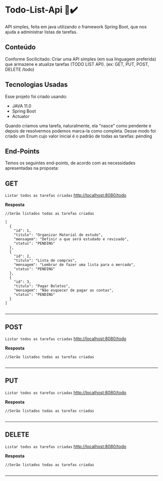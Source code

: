 # Todo-List-Api 📝✔️
API simples, feita em java utilizando o framework Spring Boot, que nos ajuda a administrar listas de tarefas.

## Conteúdo
Conforme Socilicitado:
Criar uma API simples (em sua linguagem preferida) que armazene e atualize tarefas (TODO LIST API). (ex: GET,
PUT, POST, DELETE /todo)
	
## Tecnologias Usadas
Esse projeto foi criado usando:
* JAVA 11.0
* Spring Boot
* Actuator
	

Quando criamos uma tarefa, naturalmente, ela "nasce" como pendente e depois de resolvermos podemos marca-la como completa.
Desse modo foi criado um Enum cujo valor inicial é o padrão de todas as tarefas: pending

## End-Points
Temos os seguintes end-points, de acordo com as necessidades apresentadas na proposta:

## GET
`Listar todos as tarefas criadas` [http://localhost:8080/todo](#get-1billingretrieve-billing-datajson) <br/>

**Resposta**

```
//Serão listados todas as tarefas criadas

[
  {
    "id": 1,
    "titulo": "Organizar Material de estudo",
    "mensagem": "Definir o que será estudado e revisado",
    "status": "PENDING"
  },
  {
    "id": 2,
    "titulo": "Lista de compras",
    "mensagem": "Lembrar de fazer uma lista para o mercado",
    "status": "PENDING"
  },
  {
    "id": 3,
    "titulo": "Pagar Boletos",
    "mensagem": "Não esquecer de pagar as contas",
    "status": "PENDING"
  }
]


```
___

## POST
`Listar todos as tarefas criadas` [http://localhost:8080/todo](#get-1billingretrieve-billing-datajson) <br/>

**Resposta**

```
//Serão listados todas as tarefas criadas


```
___

## PUT
`Listar todos as tarefas criadas` [http://localhost:8080/todo](#get-1billingretrieve-billing-datajson) <br/>

**Resposta**

```
//Serão listados todas as tarefas criadas


```
___

## DELETE
`Listar todos as tarefas criadas` [http://localhost:8080/todo](#get-1billingretrieve-billing-datajson) <br/>

**Resposta**

```
//Serão listados todas as tarefas criadas


```
___

